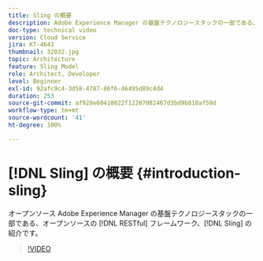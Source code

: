 ```yaml
---
title: Sling の概要
description: Adobe Experience Manager の基盤テクノロジースタックの一部である、オープンソースの RESTful web フレームワーク、Sling の紹介です。
doc-type: technical video
version: Cloud Service
jira: KT-4641
thumbnail: 32032.jpg
topic: Architecture
feature: Sling Model
role: Architect, Developer
level: Beginner
exl-id: 92afc9c4-3d58-4787-86f6-46495d89c4d4
duration: 253
source-git-commit: af928e60410022f12207082467d3bd9b818af59d
workflow-type: tm+mt
source-wordcount: '41'
ht-degree: 100%

---
```


# [!DNL Sling] の概要 {#introduction-sling}

オープンソース Adobe Experience Manager の基盤テクノロジースタックの一部である、オープンソースの [!DNL RESTful] フレームワーク、[!DNL Sling] の紹介です。

>[!VIDEO](https://video.tv.adobe.com/v/32032?quality=12&learn=on)
